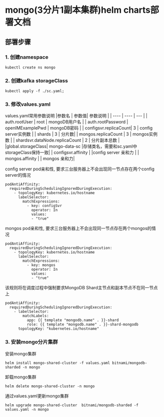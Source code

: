 # mongo(3分片1副本集群)helm charts部署文档
## 部署步骤
### 1. 创建namespace
```
kubectl create ns mongo
```
### 2. 创建kafka storageClass
```
kubectl apply -f ./sc.yaml;
```

### 3. 修改values.yaml
values.yaml常用参数说明
|参数名   | 参数值|  参数说明    |
|  ----  | ----  | --- |
| auth.rootUser | root | mongoDB用户名 |
| auth.rootPassword | openIMExamplePwd | mongoDB密码 |
| configsvr.replicaCount|  3  | config server实例数 |
| shards | 3 | 分片数|
| mongos.replicaCount | 3 | mongos实例数 |
| shardsvr.dataNode.replicaCount | 2 | 分片副本总数 | 
|global.storageClass| mongo-data-sc |存储类名，需要和sc.yaml中storageClass保持一致|
| configsvr.affinity | |config server 亲和力 |
| mongos.affinity | | mongos 亲和力|


config server pod亲和性, 要求三台服务器上不会出现同一节点存在两个config server的情况
```
podAntiAffinity:
  requiredDuringSchedulingIgnoredDuringExecution:
    - topologyKey: kubernetes.io/hostname
      labelSelector:
        matchExpressions: 
          - key: configSvr
            operator: In 
            values: 
            - "true"
```

mongos pod亲和性, 要求三台服务器上不会出现同一节点存在两个mongos的情况
```
podAntiAffinity:
  requiredDuringSchedulingIgnoredDuringExecution:
    - topologyKey: kubernetes.io/hostname
      labelSelector:
        matchExpressions: 
          - key: mongos
            operator: In 
            values: 
            - "true"
```
该规则将在调度过程中强制要求MongoDB Shard主节点和副本节点不在同一节点上
```
podAntiAffinity:
  requiredDuringSchedulingIgnoredDuringExecution:
    - labelSelector:
        matchLabels:
          app: {{ template "mongodb.name" . }}-shard
          role: {{ template "mongodb.name" . }}-shard-mongodb
      topologyKey: "kubernetes.io/hostname"
```
### 3. 安装mongo分片集群
安装mongo集群
```
helm install mongo-shared-cluster -f values.yaml bitnami/mongodb-sharded -n mongo
```

卸载mongo集群
```
helm delete mongo-shared-cluster -n mongo
```

通过values.yaml更新mongo集群
```
helm upgrade mongo-shared-cluster  bitnami/mongodb-sharded -f values.yaml -n mongo
```